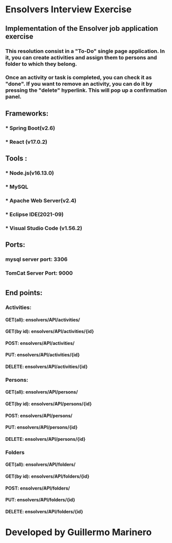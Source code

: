 # Ensolvers Interview Exercise
## Implementation of the Ensolver job application exercise

### This resolution consist in a "To-Do" single page application. In it, you can create activities and assign them to persons and folder to which they belong. 
### Once an activity or task is completed, you can check it as "done". If you want to remove an activity, you can do it by pressing the "delete" hyperlink. This will pop up a confirmation panel.

## Frameworks:
### * Spring Boot(v2.6)
### * React (v17.0.2)

 ## Tools :
### * Node.js(v16.13.0)
### * MySQL
### * Apache Web Server(v2.4)
### * Eclipse IDE(2021-09)
### * Visual Studio Code (v1.56.2)


## Ports:
### mysql server port: 3306
### TomCat Server Port: 9000
#
#
## End points:
### Activities:
#### GET(all): ensolvers/API/activities/
#### GET(by id): ensolvers/API/activities/{id}
#### POST: ensolvers/API/activities/
#### PUT: ensolvers/API/activities/{id}
#### DELETE: ensolvers/API/activities/{id}

### Persons:
#### GET(all): ensolvers/API/persons/
#### GET(by id): ensolvers/API/persons/{id}
#### POST: ensolvers/API/persons/
#### PUT: ensolvers/API/persons/{id}
#### DELETE: ensolvers/API/persons/{id}

### Folders
#### GET(all): ensolvers/API/folders/
#### GET(by id): ensolvers/API/folders/{id}
#### POST: ensolvers/API/folders/
#### PUT: ensolvers/API/folders/{id}
#### DELETE: ensolvers/API/folders/{id}



##
# Developed by Guillermo Marinero
##
